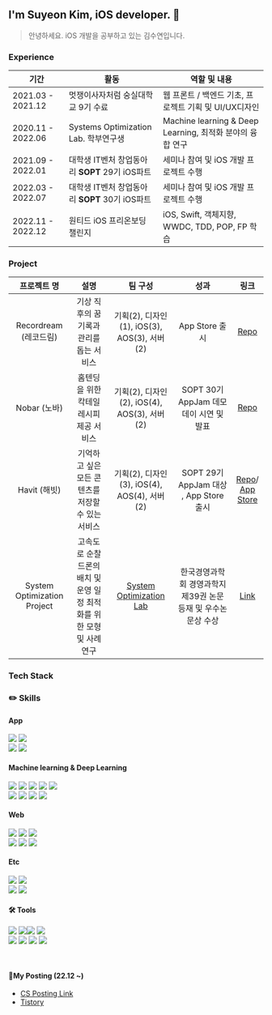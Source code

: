
## I'm Suyeon Kim, iOS developer. 🍏

> 안녕하세요. iOS 개발을 공부하고 있는 김수연입니다.




### Experience

  |기간|활동|역할 및 내용|
  |---|----|---|
  |2021.03 - 2021.12|멋쟁이사자처럼 숭실대학교 9기 수료|웹 프론트 / 백엔드 기초, 프로젝트 기획 및 UI/UX디자인|
  |2020.11 - 2022.06|Systems Optimization Lab. 학부연구생 |Machine learning & Deep Learning, 최적화 분야의 융합 연구|
  |2021.09 - 2022.01|대학생 IT벤처 창업동아리 **SOPT** 29기 iOS파트|세미나 참여 및 iOS 개발 프로젝트 수행|
  |2022.03 - 2022.07|대학생 IT벤처 창업동아리 **SOPT** 30기 iOS파트|세미나 참여 및 iOS 개발 프로젝트 수행|
  |2022.11 - 2022.12|원티드 iOS 프리온보딩 챌린지 |iOS, Swift, 객체지향, WWDC, TDD, POP, FP 학습 |

### Project

  |프로젝트 명|설명| 팀 구성 | 성과 | 링크 |
  |:----:|:----:|:----:|:----:|:----:|
  | Recordream (레코드림) | 기상 직후의 꿈 기록과 관리를 돕는 서비스 | 기획(2), 디자인(1), iOS(3), AOS(3), 서버(2) | App Store 출시 | [Repo](https://github.com/TeamRecorDream/RecorDream-iOS)
  | Nobar (노바) | 홈텐딩을 위한 칵테일 레시피 제공 서비스 | 기획(2), 디자인(2), iOS(4), AOS(3), 서버(2) | SOPT 30기 AppJam 데모데이 시연 및 발표 | [Repo](https://github.com/TeamNobar/Nobar-iOS)|
  | Havit (해빗) | 기억하고 싶은 모든 콘텐츠를 저장할 수 있는 서비스 | 기획(2), 디자인(3), iOS(4), AOS(4), 서버(2) | SOPT 29기 AppJam 대상 , App Store 출시 | [Repo](https://github.com/TeamHavit/Havit-iOS)/ </br>[App Store](https://apps.apple.com/kr/app/havit-%EC%BD%98%ED%85%90%EC%B8%A0-%EC%95%84%EC%B9%B4%EC%9D%B4%EB%B9%99-%EC%95%B1-%ED%95%B4%EB%B9%97/id1607518014)|
  | System Optimization Project | 고속도로 순찰 드론의 배치 및 운영 일정 최적화를 위한 모형 및 사례연구 | [System Optimization Lab](https://sites.google.com/view/jinilhan) | 한국경영과학회 경영과학지 제39권 논문 등재 및 우수논문상 수상 | [Link](https://www.kci.go.kr/kciportal/ci/sereArticleSearch/ciSereArtiView.kci?sereArticleSearchBean.artiId=ART002861044)



### Tech Stack


### ✏️ Skills

#### App

<img src="https://img.shields.io/badge/Swift-FA7343?style=flat&logo=Swift&logoColor=white"/> <img src="https://img.shields.io/badge/Fastlane-inactive?style=flat&logo=Fastlane"/>
<br>
<img src="https://img.shields.io/badge/Realm-39477F?style=flat&logo=Realm&logoColor=white"/> 
<img src="https://img.shields.io/badge/Firebase-FFCA28?style=flat&logo=Firebase&logoColor=white"/>



#### Machine learning & Deep Learning

<img src="https://img.shields.io/badge/Python-3776AB?style=flat&logo=Python&logoColor=white"/> <img src="https://img.shields.io/badge/MySQL-4479A1?style=flat&logo=MySQL&logoColor=white"/> <img src="https://img.shields.io/badge/R-276DC3?style=flat&logo=R&logoColor=white"/> <img src="https://img.shields.io/badge/pandas-150458?style=flat&logo=pandas&logoColor=white"/> <img src="https://img.shields.io/badge/PyTorch-EE4C2C?style=flat&logo=PyTorch&logoColor=white"/> 
<br>
<img src="https://img.shields.io/badge/scikit-learn-F7931E?style=flat&logo=scikit-learn&logoColor=white"/>
<img src="https://img.shields.io/badge/TensorFlow-FF6F00?style=flat&logo=TensorFlow&logoColor=white"/>
<img src="https://img.shields.io/badge/NumPy-013243?style=flat&logo=NumPyn&logoColor=white"/>
<img src="https://img.shields.io/badge/Keras-D00000?style=flat&logo=Keras&logoColor=white"/>

#### Web

<img src="https://img.shields.io/badge/HTML5-E34F26?style=flat&logo=HTML5&logoColor=white"/> <img src="https://img.shields.io/badge/CSS3-1572B6?style=flat&logo=CSS3&logoColor=white"/> <img src="https://img.shields.io/badge/JavaScript-F7DF1E?style=flat&logo=JavaScript&logoColor=white"/> 
<br>
<img src="https://img.shields.io/badge/React-61DAFB?style=flat&logo=React&logoColor=white"/> <img src="https://img.shields.io/badge/Django-092E20?style=flat&logo=Django&logoColor=white"/> <img src="https://img.shields.io/badge/Node.js-339933?style=flat&logo=Node.js&logoColor=white"/> 

#### Etc

<img src="https://img.shields.io/badge/Git-f05030?style=flat&logo=Git&logoColor=white"/> <img src="https://img.shields.io/badge/GitHub-black?style=flat&logo=GitHub&logoColor=white"/> 
<br>
<img src="https://img.shields.io/badge/Github%20actions-%232671E5.svg?style=flat&logo=githubactions&logoColor=white"/> <img src="https://img.shields.io/badge/GitKraken-179287?style=flat&logo=GitKraken&logoColor=white"/> 
<br>

#### 🛠 Tools 

<img src="https://img.shields.io/badge/XCode-147EFB?style=flat&logo=XCode&logoColor=white"/> <img src="https://img.shields.io/badge/Visual Studio Code-007ACC?style=flat&logo=VisualStudioCode&logoColor=white"/><img src="https://img.shields.io/badge/Notion-%23000000.svg?style=flat&logo=notion&logoColor=white"/> <img src="https://img.shields.io/badge/Jupyter-F37626?style=flat&logo=Jupyter&logoColor=white"/> 
<br>
<img src="https://img.shields.io/badge/Pycharm-000000?style=flat&logo=Pycharm&logoColor=white"/> 
<img src="https://img.shields.io/badge/Slack-4A154B?style=flat&logo=slack&logoColor=white"/> <img src="https://img.shields.io/badge/Postman-FF6C37?style=flat&logo=Postman&logoColor=white"/> 
<img src="https://img.shields.io/badge/Figma-F24E1E?style=flat&logo=Figma&logoColor=white"/>


</br>


#### 🤖My Posting (22.12 ~)

- [CS Posting Link](https://melodious-shroud-a04.notion.site/Computer-Science-Posting-22-12-9cad2c53cfff49ebaf1b3d0a0ac1eb28)
- [Tistory](https://suvera.tistory.com/)

